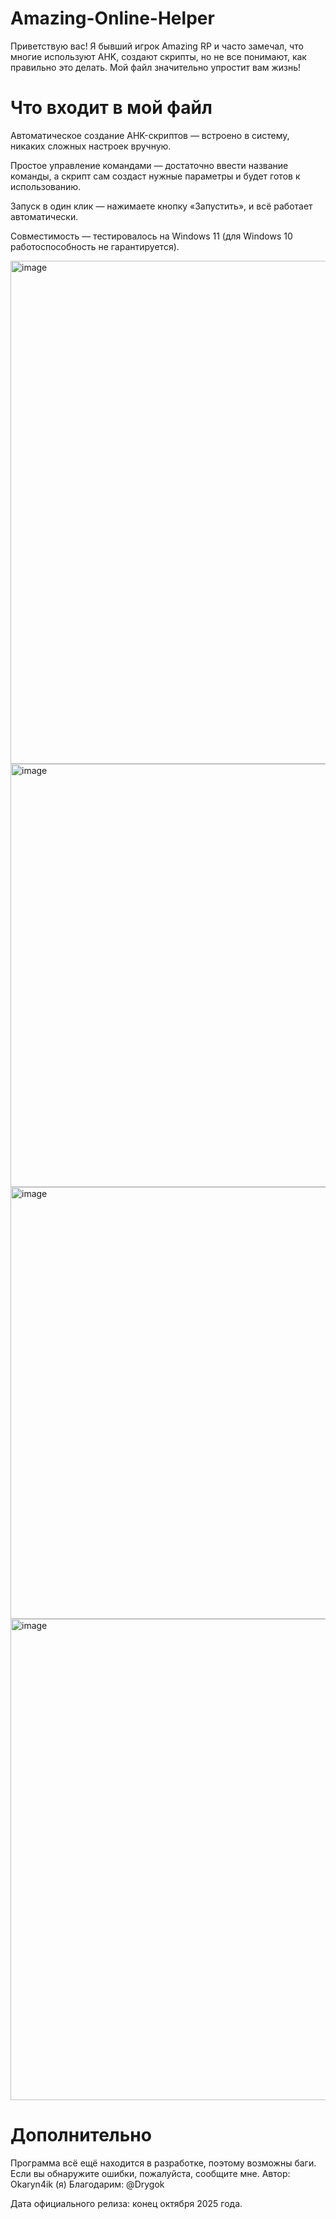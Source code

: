 # Amazing-Online-Helper

Приветствую вас! Я бывший игрок Amazing RP и часто замечал, что многие используют AHK, создают скрипты, но не все понимают, как правильно это делать. Мой файл значительно упростит вам жизнь!

# Что входит в мой файл

Автоматическое создание AHK-скриптов — встроено в систему, никаких сложных настроек вручную.

Простое управление командами — достаточно ввести название команды, а скрипт сам создаст нужные параметры и будет готов к использованию.

Запуск в один клик — нажимаете кнопку «Запустить», и всё работает автоматически.

Совместимость — тестировалось на Windows 11 (для Windows 10 работоспособность не гарантируется).



<img width="1519" height="805" alt="image" src="https://github.com/user-attachments/assets/0fe73c1f-c7a7-4a2b-8a00-fa4f1f4fa80c" />


<img width="1350" height="677" alt="image" src="https://github.com/user-attachments/assets/2035db0b-5112-42ec-81a8-a5c93d34f76c" />


<img width="1335" height="691" alt="image" src="https://github.com/user-attachments/assets/6f9562b1-63f5-45cc-a848-da3aa467fb34" />

<img width="1528" height="770" alt="image" src="https://github.com/user-attachments/assets/0b48cc29-6285-4e70-a6ed-d2105da61748" />

# Дополнительно

Программа всё ещё находится в разработке, поэтому возможны баги. Если вы обнаружите ошибки, пожалуйста, сообщите мне.
Автор: Okaryn4ik (я)
Благодарим: @Drygok

Дата официального релиза: конец октября 2025 года.
